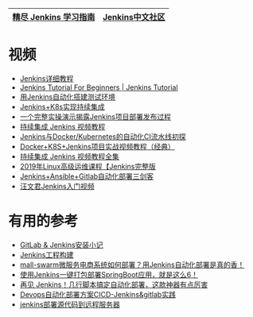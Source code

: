 
[精尽 Jenkins 学习指南](http://svip.iocoder.cn/Jenkins/tutorials/)|[Jenkins中文社区](https://my.oschina.net/jenkinszh)|
---|---|


# 视频
 * [Jenkins详细教程](https://www.jianshu.com/p/1071235b4a2f)
 * [Jenkins Tutorial For Beginners | Jenkins Tutorial ](https://www.youtube.com/watch?v=FX322RVNGj4)
 * [用Jenkins自动化搭建测试环境](https://www.imooc.com/learn/1008)
 * [Jenkins+K8s实现持续集成](https://www.imooc.com/learn/1112)
 * [一个完整实操演示揭露Jenkins项目部署发布过程](https://www.bilibili.com/video/av49707383?from=search&seid=51472329364734361)
 * [持续集成 Jenkins 视频教程](https://www.bilibili.com/video/av63839193/?spm_id_from=333.788.videocard.12)
 * [Jenkins与Docker/Kubernetes的自动化CI流水线初探](https://www.bilibili.com/video/av49787649/?spm_id_from=333.788.videocard.8)
 * [Docker+K8S+Jenkins项目实战视频教程（经典）](https://www.bilibili.com/video/av62049929/?spm_id_from=333.788.videocard.0)
 * [持续集成 Jenkins 视频教程全集](https://www.bilibili.com/video/av59639803/?spm_id_from=333.788.videocard.2)
 * [2019年Linux高级运维课程【Jenkins完整版](https://www.bilibili.com/video/av69267470/?spm_id_from=333.788.videocard.3)
 * [Jenkins+Ansible+Gitlab自动化部署三剑客](https://www.bilibili.com/video/av73906623/?spm_id_from=333.788.videocard.14)
 * [汪文君Jenkins入门视频](https://www.bilibili.com/video/av52163638/?spm_id_from=333.788.videocard.1)

# 有用的参考
* [GitLab & Jenkins安装小记](https://mrbird.cc/GitLab-Jenkins-Install-Note.html)
* [Jenkins工程构建](https://blog.csdn.net/qq_39680564/article/details/111573807)
* [mall-swarm微服务电商系统如何部署？用Jenkins自动化部署是真的香！](https://www.jianshu.com/p/4d6a37438ea3)
* [使用Jenkins一键打包部署SpringBoot应用，就是这么6！](https://mp.weixin.qq.com/s/tQqvgSc9cHBtnqRQSbI4aw)
* [再见 Jenkins！几行脚本搞定自动化部署，这款神器有点厉害](https://www.jianshu.com/p/304d67c59110)
* [Devops自动化部署方案CICD-Jenkins&gitlab实践](https://www.jianshu.com/p/323284cb3ac2)
* [jenkins部署源代码到远程服务器](https://www.jianshu.com/p/8eee1a0cfdba)
